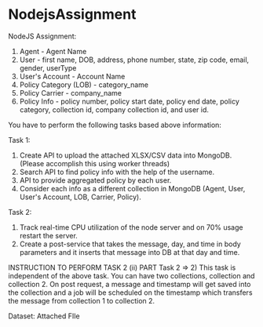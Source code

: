 # NodejsAssignment

NodeJS Assignment:

1) Agent - Agent Name
2) User - first name, DOB, address, phone number, state, zip code, email, gender, userType
3) User's Account - Account Name
4) Policy Category (LOB) - category_name
5) Policy Carrier - company_name
6) Policy Info - policy number, policy start date, policy end date, policy category, collection id, company collection id, and user id.

You have to perform the following tasks based above information:

Task 1:
1) Create API to upload the attached XLSX/CSV data into MongoDB. (Please accomplish this using worker threads)
2) Search API to find policy info with the help of the username.
3) API to provide aggregated policy by each user.
4) Consider each info as a different collection in MongoDB (Agent, User, User's Account, LOB, Carrier, Policy).

Task 2:
1) Track real-time CPU utilization of the node server and on 70% usage restart the server.
2) Create a post-service that takes the message, day, and time in body parameters and it inserts that message into DB at that day and time.

INSTRUCTION TO PERFORM TASK 2 (ii) PART
Task 2 => 2) This task is independent of the above task. You can have two collections, collection and collection 2. On post request, a message and timestamp will get saved into the collection and a job will be scheduled on the timestamp which transfers the message from collection 1 to collection 2.

Dataset: Attached FIle
